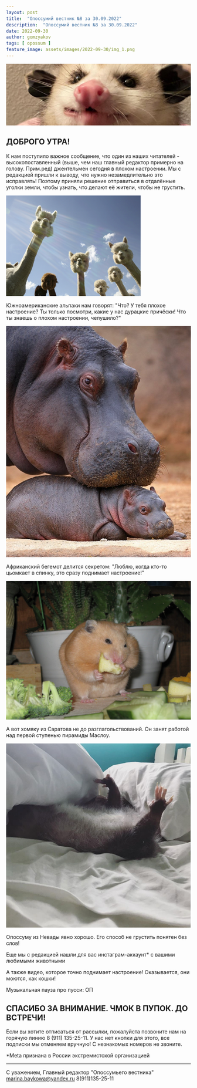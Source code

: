 ```yaml
---
layout: post
title:  "Опоссумий вестник №8 за 30.09.2022"
description:  "Опоссумий вестник №8 за 30.09.2022"
date: 2022-09-30
author: gomzyakov
tags: [ opossum ]
feature_image: assets/images/2022-09-30/img_1.png
---
```


![img.png](../assets/images/2022-09-30/img.png)

## ДОБРОГО УТРА!

К нам поступило важное сообщение, что один из наших читателей - высокопоставленный (выше, чем наш главный редактор примерно на голову. Прим.ред) джентельмен сегодня в плохом настроении. Мы с редакцией пришли к выводу, что нужно незамедлительно это исправлять! Поэтому приняли решение отправиться в отдалённые уголки земли, чтобы узнать, что делают её жители, чтобы не грустить.

![img_1.png](../assets/images/2022-09-30/img_1.png)

Южноамериканские альпаки нам говорят: "Что? У тебя плохое настроение? Ты только посмотри, какие у нас дурацкие причёски! Что ты знаешь о плохом настроении, чепушило?"

![img_2.png](../assets/images/2022-09-30/img_2.png)

Африканский бегемот делится секретом: "Люблю, когда кто-то цьомкает в спинку, это сразу поднимает настроение!"

![img_3.png](../assets/images/2022-09-30/img_3.png)

А вот хомяку из Саратова не до разглагольствований. Он занят работой над первой ступенью пирамиды Маслоу.

![img_4.png](../assets/images/2022-09-30/img_4.png)

Опоссуму из Невады явно хорошо. Его способ не грустить понятен без слов!

Еще мы с редакцией нашли для вас инстаграм-аккаунт* с вашими любимыми животными

А также видео, которое точно поднимает настроение! Оказывается, они моются, как кошки!

Музыкальная пауза про пусси: ОП

## СПАСИБО ЗА ВНИМАНИЕ. ЧМОК В ПУПОК. ДО ВСТРЕЧИ!

Если вы хотите отписаться от рассылки, пожалуйста позвоните нам на горячую линию 8 (911) 135-25-11.
У нас нет кнопки для этого, все подписки мы отменяем вручную! С незнакомых номеров не звоните.

*Meta признана в России экстремистской организацией

---

С уважением, Главный редактор "Опоссумьего вестника"
marina.baykowa@yandex.ru
8(911)135-25-11
